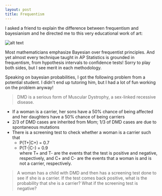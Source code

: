 ```yaml
---
layout: post
title: Frequentism
---
```


I asked a friend to explain the difference between frequentism and bayesianism and he directed me to this very educational work of art:

![alt text](https://raw.githubusercontent.com/rachel1792/jekyll-now/master/images/bayesians.png "xkcd.com/1132")

Most mathematicians emphasize Bayesian over frequentist principles.  And yet almost every technique taught in AP Statistics is grounded in frequentism, from hypothesis intervals to confidence tests!  Sorry to play both sides, but I see merit in each methodology. 

Speaking on bayesian probabilities, I got the following problem from a potential student.  I didn't end up tutoring him, but I had a lot of fun working on the problem anyway!

> DMD is a serious form of Muscular Dystrophy, a sex-linked recessive disease. 
 * If a woman is a carrier, her sons have a 50% chance of being affected and her daughters have a 50% chance of being carriers
 * 2/3 of DMD cases are inherited from Mom; 1/3 of DMD cases are due to spontaneous mutations
 * There is a screening test to check whether a woman is a carrier such that
   + P(T+|C+) = 0.7
   + P(T-|C-) = 0.9  
where T+ and T- are the events that the test is positive and negative, respectively, and C+ and C- are the events that a woman is and is not a carrier, respectively. 

> A woman has a child with DMD and then has a screening test done to see if she is a carrier. If the test comes back positive, what is the probability that she is a carrier?  What if the screening test is negative?

